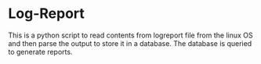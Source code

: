# Log-Report
This is a python script to read contents from logreport file from the linux OS and then parse the output to store it in a database. The database is queried to generate reports.
